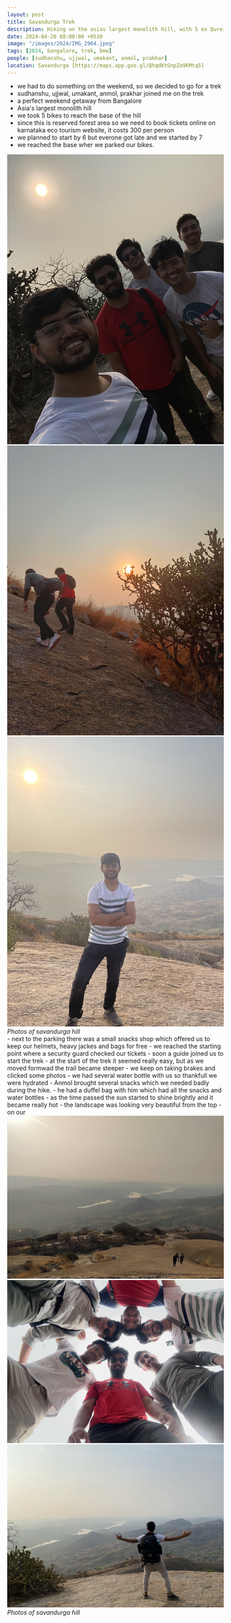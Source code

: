 ```yaml
---
layout: post
title: Savandurga Trek
description: Hiking on the asias largest monolith hill, with 5 ex Qureites. The steep trails tested our resolve as we pushed forward. My friend brought his drone  and we got some amazing shots.
date: 2024-04-20 08:00:00 +0530
image: "/images/2024/IMG_2964.jpeg"
tags: [2024, bangalore, trek, bmw]
people: [sudhanshu, ujjwal, umakant, anmol, prakhar]
location: Savandurga [https://maps.app.goo.gl/QhqdKtGnpZo9KMtq5]
---
```


- we had to do something on the weekend, so we decided to go for a trek
- sudhanshu, ujjwal, umakant, anmol, prakhar joined me on the trek
- a perfect weekend getaway from Bangalore
- Asia's largest monolith hill
- we took 5 bikes to reach the base of the hill
- since this is reserved forest area so we need to book tickets online on karnataka eco tourism website, it costs 300 per person
- we planned to start by 6 but everone got late and we started by 7
- we reached the base wher we parked our bikes.
<div class="gallery-box">
  <div class="gallery">
    <img src="/images/2024/q1/IMG_0363.jpg" loading="lazy" alt="">
    <img src="/images/2024/q1/IMG20240420065300.jpg" loading="lazy" alt="">
    <img src="/images/2024/q1/IMG_1063.jpg" loading="lazy" alt="">
  </div>
  <em>Photos of savandurga hill</em>
</div>
- next to the parking there was a small snacks shop which offered us to keep our helmets, heavy jackes and bags for free
- we reached the starting point where a security guard checked our tickets
- soon a guide joined us to start the trek
- at the start of the trek it seemed really easy, but as we moved formwad the trail became steeper
- we keep on taking brakes and clicked some photos
- we had several water bottle with us so thankfull we were hydrated
- Anmol brought several snacks which we needed badly during the hike.
- he had a duffel bag with him which had all the snacks and water bottles
- as the time passed the sun started to shine brightly and it became really hot
- the landscape was looking very beautiful from the top
- on our 
<div class="gallery-box">
  <div class="gallery">
    <img src="/images/2024/q1/92fffba9-d8f7-4f71-bbc9-1bf52dd808f5.jpg" loading="lazy" alt="">
    <img src="/images/2024/q1/IMG_2983.jpeg" loading="lazy" alt="">
    <img src="/images/2024/q1/IMG_0384.jpg" loading="lazy" alt="">
  </div>
  <em>Photos of savandurga hill</em>
</div>
